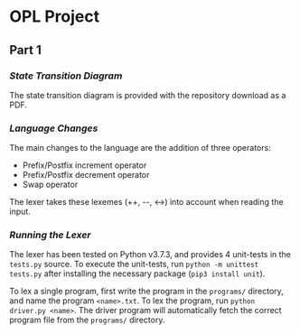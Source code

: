 # **OPL Project**
## **Part 1**
### *State Transition Diagram*
The state transition diagram is provided with the repository download as a PDF.
### *Language Changes*
The main changes to the language are the addition of three operators:
- Prefix/Postfix increment operator
- Prefix/Postfix decrement operator
- Swap operator

The lexer takes these lexemes (++, --, <->) into account when reading the input.
### *Running the Lexer*
The lexer has been tested on Python v3.7.3, and provides 4 unit-tests in the `tests.py` source. To execute the unit-tests, run `python -m unittest tests.py` after installing the necessary package (`pip3 install unit`).

To lex a single program, first write the program in the `programs/` directory, and name the program `<name>.txt`. To lex the program, run `python driver.py <name>`. The driver program will automatically fetch the correct program file from the `programs/` directory.